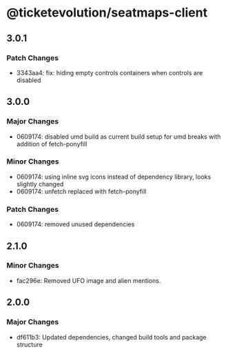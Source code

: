 # @ticketevolution/seatmaps-client

## 3.0.1

### Patch Changes

- 3343aa4: fix: hiding empty controls containers when controls are disabled

## 3.0.0

### Major Changes

- 0609174: disabled umd build as current build setup for umd breaks with addition of fetch-ponyfill

### Minor Changes

- 0609174: using inline svg icons instead of dependency library, looks slightly changed
- 0609174: unfetch replaced with fetch-ponyfill

### Patch Changes

- 0609174: removed unused dependencies

## 2.1.0

### Minor Changes

- fac296e: Removed UFO image and alien mentions.

## 2.0.0

### Major Changes

- df611b3: Updated dependencies, changed build tools and package structure
